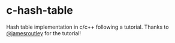 # c-hash-table
Hash table implementation in c/c++ following a tutorial.
Thanks to [@jamesroutley](https://github.com/jamesroutley) for the tutorial!
